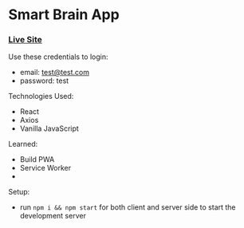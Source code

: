 # Smart Brain App

### [Live Site](https://asmartbrainapp.herokuapp.com/)

Use these credentials to login:
+ email: test@test.com
+ password: test

Technologies Used: 
+ React 
+ Axios 
+ Vanilla JavaScript 

Learned: 
+ Build PWA 
+ Service Worker 
+ 

Setup:
- run ```npm i && npm start``` for both client and server side to start the development server

